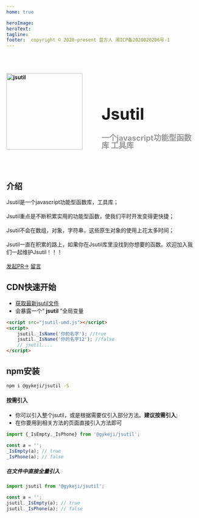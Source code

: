 ```yaml
---
home: true

heroImage: 
heroText: 
tagline: 
footer:  copyright © 2020-present 蓝方人 湘ICP备2020020206号-1
---
```



<div class="banner">
    <img class="banner--logo" title="jsutil" alt="jsutil" src="/imgs/logo.png" />
    <div>
        <h1 class="banner--title">Jsutil</h1>
        <p class="banner--desc">一个javascript功能型函数库  工具库</p>
    </div>
</div>

<style>
    .banner{
        padding: 50px 0;
        display:flex;
        align-items:flex-end;
        justify-content: center;
        font-weight:bold;
    }
    .banner--logo{
        width:200px;
        margin-right:50px
    }
    .banner--title{
        font-size:42px;
    }
    .banner--desc{
        font-size:20px;
        /* color: #6a8bad; */
        color: #999;
        margin-bottom:0;
        line-height:20px;
    }
</style>

## 介绍
Jsutil是一个javascript功能型函数库，工具库；<br><br>
Jsutil重点是不断积累实用的功能型函数，使我们平时开发变得更快捷；<br><br>
Jsutil不会在数组，对象，字符串，这些原生对象的使用上花太多时间；<br><br>
Jsutil一直在积累的路上，如果你在Jsutil库里没找到你想要的函数。欢迎加入我们一起维护Jsutil！！！
<br/><br/>
 [发起PR→](https://github.com/cwlch/jsutil) [留言](https://github.com/cwlch/jsutil/issues)


## CDN快速开始
+ [获取最新jsutil文件](https://github.com/cwlch/jsutil/blob/v2.0.0/lib/jsutil-umd.js)
+ 会暴露一个“ **jsutil** ”全局变量

```html
<script src="jsutil-umd.js"></script>
<script>
	jsutil._IsName('你的名字'); //true
	jsutil._IsName('你的名字12'); //false
	// jsutil....
</script>
```
## npm安装
``` sh
npm i @gykeji/jsutil -S
```

#### 按需引入
- 你可以引入整个jsutil，或是根据需要仅引入部分方法。**建议按需引入**;
- 在你要用到相关方法的页面直接引入方法即可
```javascript
import {_IsEmpty,_IsPhone} from '@gykeji/jsutil';

const a = '';
_IsEmpty(a); // true
_IsPhone(a); // false
```

##### 在文件中直接全量引入
```javascript
import jsutil from '@gykeji/jsutil';

const a = '';
jsutil._IsEmpty(a); // true
jsutil._IsPhone(a); // false
```




<!-- ## 函数集
[校验一个变量是否为空 、 ](/api/is.html#isempty)
[校验是否为正常的姓名格式 、 ](/api/is.html#isname)
[校验是否为手机号 、 ](/api/is.html#isphone)
[校验是否为座机号 、 ](/api/is.html#istel)
[校验邮箱格式是否正确 、 ](/api/is.html#isemail)
[校验身份证号是否正确 、 ](/api/is.html#isidcard)
[校验是否为金额格式 、 ](/api/is.html#ismoney)
[设置cookei 、 ](/api/set.html#setcookie)
[设置localStorage 、 ](/api/set.html#setlocalstorage)
[设置sessionStorage 、 ](/api/set.html#setsessionstorage)
[获取变量类型 、 ](/api/get.html#getvartype)
[获取cookie 、 ](/api/get.html#getcookie)
[获取localStorage 、 ](/api/get.html#getlocalstorage)
[获取sessionstorage 、 ](/api/get.html#getsessionstorage)
[获取浏览器UserAgent信息 、 ](/api/get.html#getuainfo)
[时间格式化 、 ](/api/format.html#formatdate)
[金额格式化 、 ](/api/format.html#formatmoney)
[json转URL Seach参数格式 、 ](/api/format.html#formatjsonsearch)
[URL Search参数转JSON对象 、 ](/api/format.html#formatsearchjson)
[二进制文件流转成可访问的URL 、 ](/api/format.html#formatbloburl)
[数字金额转成中文大写 、 ](/api/format.html#formatmoneynumcapital)
[对象深拷贝 、 ](/api/ohter.html#extend)
[动态加载JS（并联） 、 ](/api/ohter.html#loadscript)
[动态加载JS（串联） 、 ](/api/ohter.html#loadscriptawait)
[小于10正整数补0 、 ](/api/ohter.html#fillzero)
[创建一个UUID 、 ](/api/ohter.html#creatuuid)
[下载二进制流文件到本地 、 ](/api/ohter.html#downblobfile)
[添加了兼容的浏览器location.replace方法 、 ](/api/ohter.html#loactionreplace) -->



